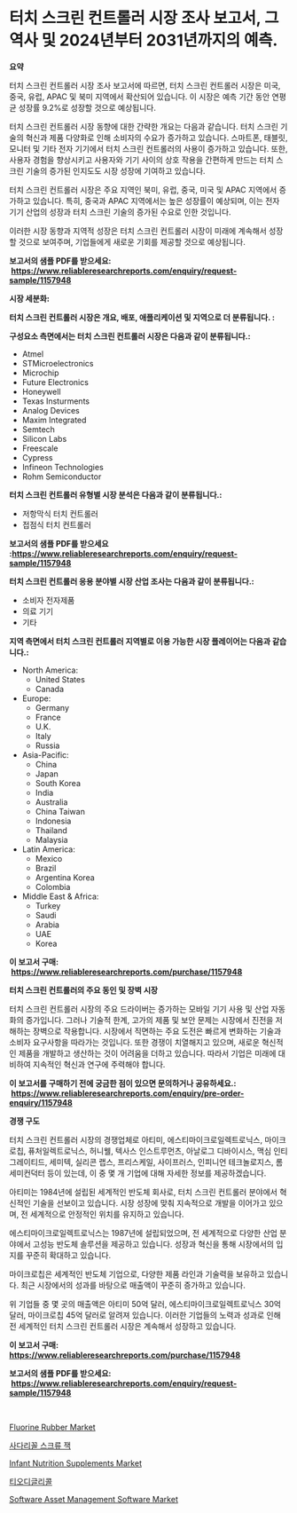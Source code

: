 <p><h1>터치 스크린 컨트롤러 시장 조사 보고서, 그 역사 및 2024년부터 2031년까지의 예측.</h1></p><p><strong>요약</strong></p>
<p><p>터치 스크린 컨트롤러 시장 조사 보고서에 따르면, 터치 스크린 컨트롤러 시장은 미국, 중국, 유럽, APAC 및 북미 지역에서 확산되어 있습니다. 이 시장은 예측 기간 동안 연평균 성장률 9.2%로 성장할 것으로 예상됩니다. </p><p>터치 스크린 컨트롤러 시장 동향에 대한 간략한 개요는 다음과 같습니다. 터치 스크린 기술의 혁신과 제품 다양화로 인해 소비자의 수요가 증가하고 있습니다. 스마트폰, 태블릿, 모니터 및 기타 전자 기기에서 터치 스크린 컨트롤러의 사용이 증가하고 있습니다. 또한, 사용자 경험을 향상시키고 사용자와 기기 사이의 상호 작용을 간편하게 만드는 터치 스크린 기술의 증가된 인지도도 시장 성장에 기여하고 있습니다.</p><p>터치 스크린 컨트롤러 시장은 주요 지역인 북미, 유럽, 중국, 미국 및 APAC 지역에서 증가하고 있습니다. 특히, 중국과 APAC 지역에서는 높은 성장률이 예상되며, 이는 전자 기기 산업의 성장과 터치 스크린 기술의 증가된 수요로 인한 것입니다.</p><p>이러한 시장 동향과 지역적 성장은 터치 스크린 컨트롤러 시장이 미래에 계속해서 성장할 것으로 보여주며, 기업들에게 새로운 기회를 제공할 것으로 예상됩니다.</p></p>
<p><strong>보고서의 샘플 PDF를 받으세요: &nbsp;<a href="https://www.reliableresearchreports.com/enquiry/request-sample/1157948">https://www.reliableresearchreports.com/enquiry/request-sample/1157948</a></strong></p>
<p><strong>시장 세분화:</strong></p>
<p><strong> 터치 스크린 컨트롤러 시장은 개요, 배포, 애플리케이션 및 지역으로 더 분류됩니다. :</strong></p>
<p><strong>구성요소 측면에서는 터치 스크린 컨트롤러 시장은 다음과 같이 분류됩니다.:</strong></p>
<p><ul><li>Atmel</li><li>STMicroelectronics</li><li>Microchip</li><li>Future Electronics</li><li>Honeywell</li><li>Texas Insturments</li><li>Analog Devices</li><li>Maxim Integrated</li><li>Semtech</li><li>Silicon Labs</li><li>Freescale</li><li>Cypress</li><li>Infineon Technologies</li><li>Rohm Semiconductor</li></ul></p>
<p><strong> 터치 스크린 컨트롤러 유형별 시장 분석은 다음과 같이 분류됩니다.:</strong></p>
<p><ul><li>저항막식 터치 컨트롤러</li><li>접점식 터치 컨트롤러</li></ul></p>
<p><strong>보고서의 샘플 PDF를 받으세요 :<a href="https://www.reliableresearchreports.com/enquiry/request-sample/1157948">https://www.reliableresearchreports.com/enquiry/request-sample/1157948</a></strong></p>
<p><strong> 터치 스크린 컨트롤러 응용 분야별 시장 산업 조사는 다음과 같이 분류됩니다.:</strong></p>
<p><ul><li>소비자 전자제품</li><li>의료 기기</li><li>기타</li></ul></p>
<p><strong>지역 측면에서 터치 스크린 컨트롤러 지역별로 이용 가능한 시장 플레이어는 다음과 같습니다.:</strong></p>
<p><ul>
    <li>
        North America:
        <ul>
            <li>United States</li>
            <li>Canada</li>
        </ul>
    </li>
    <li>
        Europe:
        <ul>
            <li>Germany</li>
            <li>France</li>
            <li>U.K.</li>
            <li>Italy</li>
            <li>Russia</li>
        </ul>
    </li>
    <li>
        Asia-Pacific:
        <ul>
            <li>China</li>
            <li>Japan</li>
            <li>South Korea</li>
            <li>India</li>
            <li>Australia</li>
            <li>China Taiwan</li>
            <li>Indonesia</li>
            <li>Thailand</li>
            <li>Malaysia</li>
        </ul>
    </li>
    <li>
        Latin America:
        <ul>
            <li>Mexico</li>
            <li>Brazil</li>
            <li>Argentina Korea</li>
            <li>Colombia</li>
        </ul>
    </li>
    <li>
        Middle East & Africa:
        <ul>
            <li>Turkey</li>
            <li>Saudi</li>
            <li>Arabia</li>
            <li>UAE</li>
            <li>Korea</li>
        </ul>
    </li>
    </ul></p>
<p><strong>이 보고서 구매: &nbsp;<a href="https://www.reliableresearchreports.com/purchase/1157948">https://www.reliableresearchreports.com/purchase/1157948</a></strong></p>
<p><strong>터치 스크린 컨트롤러의 주요 동인 및 장벽 시장</strong></p>
<p><p>터치 스크린 컨트롤러 시장의 주요 드라이버는 증가하는 모바일 기기 사용 및 산업 자동화의 증가입니다. 그러나 기술적 한계, 고가의 제품 및 보안 문제는 시장에서 진전을 저해하는 장벽으로 작용합니다. 시장에서 직면하는 주요 도전은 빠르게 변화하는 기술과 소비자 요구사항을 따라가는 것입니다. 또한 경쟁이 치열해지고 있으며, 새로운 혁신적인 제품을 개발하고 생산하는 것이 어려움을 더하고 있습니다. 따라서 기업은 미래에 대비하여 지속적인 혁신과 연구에 주력해야 합니다.</p></p>
<p><strong>이 보고서를 구매하기 전에 궁금한 점이 있으면 문의하거나 공유하세요.: &nbsp;<a href="https://www.reliableresearchreports.com/enquiry/pre-order-enquiry/1157948">https://www.reliableresearchreports.com/enquiry/pre-order-enquiry/1157948</a></strong></p>
<p><strong>경쟁 구도</strong></p>
<p><p>터치 스크린 컨트롤러 시장의 경쟁업체로 아티미, 에스티마이크로일렉트로닉스, 마이크로칩, 퓨처일렉트로닉스, 허니웰, 텍사스 인스트루먼츠, 아날로그 디바이시스, 맥심 인티그레이티드, 세미텍, 실리콘 랩스, 프리스케일, 사이프러스, 인피니언 테크놀로지스, 롬 세미컨덕터 등이 있는데, 이 중 몇 개 기업에 대해 자세한 정보를 제공하겠습니다.</p><p>아티미는 1984년에 설립된 세계적인 반도체 회사로, 터치 스크린 컨트롤러 분야에서 혁신적인 기술을 선보이고 있습니다. 시장 성장에 맞춰 지속적으로 개발을 이어가고 있으며, 전 세계적으로 안정적인 위치를 유지하고 있습니다.</p><p>에스티마이크로일렉트로닉스는 1987년에 설립되었으며, 전 세계적으로 다양한 산업 분야에서 고성능 반도체 솔루션을 제공하고 있습니다. 성장과 혁신을 통해 시장에서의 입지를 꾸준히 확대하고 있습니다.</p><p>마이크로칩은 세계적인 반도체 기업으로, 다양한 제품 라인과 기술력을 보유하고 있습니다. 최근 시장에서의 성과를 바탕으로 매출액이 꾸준히 증가하고 있습니다.</p><p>위 기업들 중 몇 곳의 매출액은 아티미 50억 달러, 에스티마이크로일렉트로닉스 30억 달러, 마이크로칩 45억 달러로 알려져 있습니다. 이러한 기업들의 노력과 성과로 인해 전 세계적인 터치 스크린 컨트롤러 시장은 계속해서 성장하고 있습니다.</p></p>
<p><strong>이 보고서 구매: &nbsp; <a href="https://www.reliableresearchreports.com/purchase/1157948">https://www.reliableresearchreports.com/purchase/1157948</a></strong></p>
<p><strong>보고서의 샘플 PDF를 받으세요: &nbsp;<a href="https://www.reliableresearchreports.com/enquiry/request-sample/1157948">https://www.reliableresearchreports.com/enquiry/request-sample/1157948</a></strong><strong></strong></p>
<p>&nbsp;</p>
<p><p><a href="https://github.com/marloy8/Market-Research-Report-List-3/blob/main/fluorine-rubber-market.md">Fluorine Rubber Market</a></p><p><a href="https://medium.com/@wallacbahrtyinger567686/%EC%82%AC%EB%8B%A4%EB%A6%AC%EA%BC%B4-%EB%82%98%EC%82%AC-%EC%9E%AD-%EC%8B%9C%EC%9E%A5%EC%9D%80-%EC%8B%9C%EC%9E%A5-%EC%A0%90%EC%9C%A0%EC%9C%A8-%EC%8B%9C%EC%9E%A5-%EB%8F%99%ED%96%A5-%EB%B0%8F-%EC%8B%9C%EC%9E%A5-%EC%84%B1%EC%9E%A5%EC%97%90-%EB%8C%80%ED%95%9C-%EC%A0%95%EB%B3%B4%EB%A5%BC-%EC%A0%9C%EA%B3%B5%ED%95%A9%EB%8B%88%EB%8B%A4-9af564db5289">사다리꼴 스크류 잭</a></p><p><a href="https://ivy-potential-64b.notion.site/Infant-Nutrition-Supplements-Market-Share-Market-New-Trends-Analysis-Report-By-Type-By-Applicatio-1abe15ce9d814463adf898dd956de214">Infant Nutrition Supplements Market</a></p><p><a href="https://github.com/vseigx30c9a1j/Market-Research-Report-List-1/blob/main/1556440191049.md">티오디글리콜</a></p><p><a href="https://issuu.com/reportprime-2/docs/software-asset-management-software-market-size-203">Software Asset Management Software Market</a></p></p>